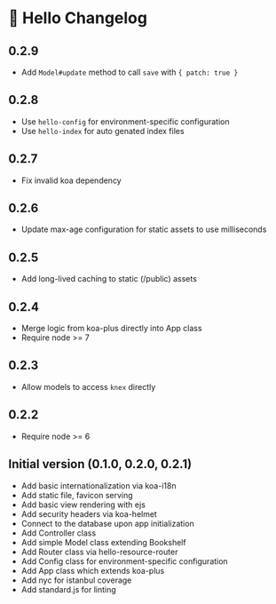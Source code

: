 # 👋 Hello Changelog

## 0.2.9

* Add `Model#update` method to call `save` with `{ patch: true }`

## 0.2.8

* Use `hello-config` for environment-specific configuration
* Use `hello-index` for auto genated index files

## 0.2.7

* Fix invalid koa dependency

## 0.2.6

* Update max-age configuration for static assets to use milliseconds

## 0.2.5

* Add long-lived caching to static (/public) assets

## 0.2.4

* Merge logic from koa-plus directly into App class
* Require node >= 7

## 0.2.3

* Allow models to access `knex` directly

## 0.2.2

* Require node >= 6

## Initial version (0.1.0, 0.2.0, 0.2.1)

* Add basic internationalization via koa-i18n
* Add static file, favicon serving
* Add basic view rendering with ejs
* Add security headers via koa-helmet
* Connect to the database upon app initialization
* Add Controller class
* Add simple Model class extending Bookshelf
* Add Router class via hello-resource-router
* Add Config class for environment-specific configuration
* Add App class which extends koa-plus
* Add nyc for istanbul coverage
* Add standard.js for linting
